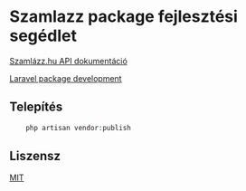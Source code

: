 # Szamlazz package fejlesztési segédlet
[Szamlázz.hu API dokumentáció](https://docs.szamlazz.hu/#introduction)

[Laravel package development](https://laravel.com/docs/6.x/packages)
## Telepítés
```php
    php artisan vendor:publish
```
## Liszensz
[MIT](https://choosealicense.com/licenses/mit/)